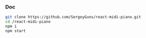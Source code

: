 ### Doc
```bash
git clone https://github.com/SergeyGuns/react-midi-piano.git
cd /react-midi-piano
npm i
npm start
```